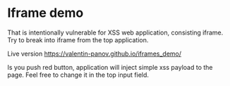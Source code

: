 # Iframe demo

That is intentionally vulnerable for XSS web application, consisting iframe. Try to break into iframe from the top application. 

Live version https://valentin-panov.github.io/iframes_demo/

Is you push red button, application will inject simple xss payload to the page. Feel free to change it in the top input field.
